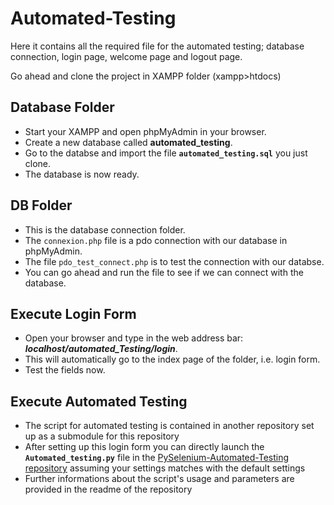 # Automated-Testing
Here it contains all the required file for the automated testing; database connection, login page, welcome page and logout page.

Go ahead and clone the project in XAMPP folder (xampp>htdocs)

## Database Folder
- Start your XAMPP and open phpMyAdmin in your browser.
- Create a new database called **automated_testing**.
- Go to the databse and import the file **`automated_testing.sql`** you just clone.
- The database is now ready.

## DB Folder
- This is the database connection folder.
- The `connexion.php` file is a pdo connection with our database in phpMyAdmin.
- The file `pdo_test_connect.php` is to test the connection with our databse.
- You can go ahead and run the file to see if we can connect with the database.

## Execute Login Form
-  Open your browser and type in the web address bar: ***localhost/automated_Testing/login***.
-  This will automatically go to the index page of the folder, i.e. login form.
-  Test the fields now.

## Execute Automated Testing
-  The script for automated testing is contained in another repository set up as a submodule for this repository
-  After setting up this login form you can directly launch the **`Automated_testing.py`** file in the [PySelenium-Automated-Testing repository](https://github.com/jnyavo/PySelenium-Automated-Testing) assuming your settings matches with the default settings
-  Further informations about the script's usage and parameters are provided in the readme of the repository 
